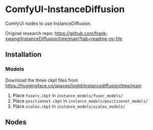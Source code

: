 # ComfyUI-InstanceDiffusion
ComfyUI nodes to use InstanceDiffusion.

Original research repo: https://github.com/frank-xwang/InstanceDiffusion/tree/main?tab=readme-ov-file


## Installation

### Models
Download the three ckpt files from https://huggingface.co/spaces/logtd/instancediffusion/tree/main

1. Place `fusers.ckpt` in `instance_models/fuser_models/`
2. Place `positionnet.ckpt` in `instance_models/positionnet_models/`
3. Place `scaleu.ckpt` in `instance_models/scaleu_models/`

## Nodes

### 